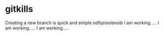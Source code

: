 # gitkills
Creating a new branch is quick and simple
ndfsjnsiobnoib
I am working.....
I am working.....
I am working.....